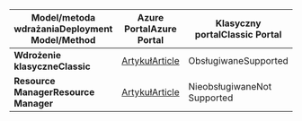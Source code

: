 | <span data-ttu-id="3e1b8-101">**Model/metoda wdrażania**</span><span class="sxs-lookup"><span data-stu-id="3e1b8-101">**Deployment Model/Method**</span></span> | <span data-ttu-id="3e1b8-102">**Azure Portal**</span><span class="sxs-lookup"><span data-stu-id="3e1b8-102">**Azure Portal**</span></span> | <span data-ttu-id="3e1b8-103">**Klasyczny portal**</span><span class="sxs-lookup"><span data-stu-id="3e1b8-103">**Classic Portal**</span></span> | <span data-ttu-id="3e1b8-104">**PowerShell**</span><span class="sxs-lookup"><span data-stu-id="3e1b8-104">**PowerShell**</span></span> |
| --- | --- | --- | --- |
| <span data-ttu-id="3e1b8-105">**Wdrożenie klasyczne**</span><span class="sxs-lookup"><span data-stu-id="3e1b8-105">**Classic**</span></span> |[<span data-ttu-id="3e1b8-106">Artykuł</span><span class="sxs-lookup"><span data-stu-id="3e1b8-106">Article</span></span>](../articles/vpn-gateway/vpn-gateway-howto-point-to-site-classic-azure-portal.md) |<span data-ttu-id="3e1b8-107">Obsługiwane</span><span class="sxs-lookup"><span data-stu-id="3e1b8-107">Supported</span></span> |<span data-ttu-id="3e1b8-108">Obsługiwane</span><span class="sxs-lookup"><span data-stu-id="3e1b8-108">Supported</span></span> |
| <span data-ttu-id="3e1b8-109">**Resource Manager**</span><span class="sxs-lookup"><span data-stu-id="3e1b8-109">**Resource Manager**</span></span> |[<span data-ttu-id="3e1b8-110">Artykuł</span><span class="sxs-lookup"><span data-stu-id="3e1b8-110">Article</span></span>](../articles/vpn-gateway/vpn-gateway-howto-point-to-site-resource-manager-portal.md) |<span data-ttu-id="3e1b8-111">Nieobsługiwane</span><span class="sxs-lookup"><span data-stu-id="3e1b8-111">Not Supported</span></span> |[<span data-ttu-id="3e1b8-112">Artykuł</span><span class="sxs-lookup"><span data-stu-id="3e1b8-112">Article</span></span>](../articles/vpn-gateway/vpn-gateway-howto-point-to-site-rm-ps.md) |

